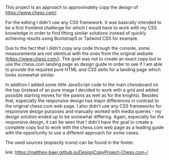 This project is an approach to approximately copy the design of https://www.chess.com/.

For the editing I didn't use any CSS framework. It was basically intended to be a first frontend challenge for which I would have to work with my CSS knowledge in order to find fitting similar solutions instead of quickly achieving results using Bootstrap5 or Tailwind CSS for example.

Due to the fact that I didn't copy any code through the console, some measurements are not identical with the ones from the original website (https://www.chess.com/). The goal was not to create an exact copy but to use the chess.com landing page as design guide in order to see if I am able to provide the required pure HTML and CSS skills for a landing page which looks somewhat similar.

In addition I added some little JavaScript code to the main chessboard on the top (instead of an pure image I decided to work with a grid and added possible starting moves for the pawns as well as for the knights). Besides that, especially the responsive design has major differences in contrast to the original chess.com web page. I also didn't use any CSS frameworks for responsive design purposes and manually worked with media queries - my design solution ended up to be somewhat differing. Again, especially for the responsive design, it can be seen that I didn't have the goal to create a complete copy but to work with the chess.com web page as a leading guide with the opportunity to use a different approach for some cases. 

The used sources (espiaclly icons) can be found in the footer.

link: https://matthes-baer.github.io/DesignCopyProject-Chess.com-/
